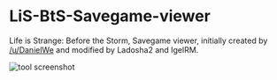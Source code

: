# LiS-BtS-Savegame-viewer
Life is Strange: Before the Storm, Savegame viewer, initially created by [/u/DanielWe](https://www.reddit.com/r/lifeisstrange/comments/77vvue/bts_e2_tool_to_view_the_contentstates_of_a_bts/) and modified by Ladosha2 and IgelRM.

![tool screenshot](https://i.imgur.com/dypywUm.png)
